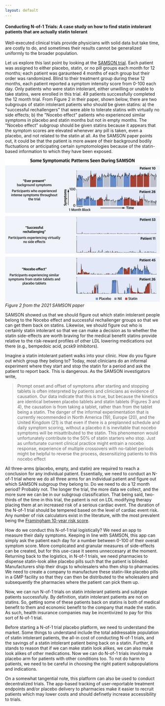 ```yaml
---
layout: default
---
```


#### Conducting N-of-1 Trials: A case study on how to find statin intolerant patients that are actually statin tolerant

Well-executed clinical trials provide physicians with solid data but take time, are costly to do, and sometimes their results cannot be generalized uniformly to the broader population. 

Let us explore this last point by looking at the [SAMSON trial](https://www.jacc.org/doi/10.1016/j.jacc.2021.07.022). Each patient was assigned to either placebo, statin, or no pill groups each month for 12 months; each patient was garaunteed 4 months of each group but their order was randomized. Blind to their treatment group during these 12 months, each patient reported a symptom intensity score from 0-100 each day. Only patients who were statin intolerant, either unwilling or unable to take statins, were enrolled in this trial. 49 patients successfully completed the 12 month trial. From Figure 2 in their paper, shown below, there are two subgroups of statin intolerant patients who should be given statins: a) the "successful rechallengers" that were able to tolerate statins with virtually no side effects; b) the "Nocebo effect" patients who experienced similar symptoms in placebo and statin months but not in empty months. The "Nocebo effect" subgroup should be given statins because it appears that the symptom scores are elevated whenever any pill is taken, even a placebo, and not related to the statin at all. As the SAMSON paper points out, it could be that the patient is more aware of their background bodily fluctuations or anticipating certain symptomologies because of the statin-based information to which they have been exposed. 

![<img src="samsonfigure2.jpg" width="150"/>](/posts_code/samson-fig-2.jpg)  
*Figure 2 from the 2021 SAMSON paper*  

SAMSON showed us that we should figure out which statin intolerant people belong to the Nocebo effect and successful rechallenger groups so that we can get them back on statins. Likewise, we should figure out who is certainly statin intolerant so that we can make a decision as to whether the statin side-effects are worth braving for the medical benefit statins provide relative to the risk-reward profiles of other LDL lowering medications out there (e.g., bempedoic acid, pcsk9 inhibitors). 

Imagine a statin intolerant patient walks into your clinic. How do you figure out which group they belong to? Today, most clinicians do an informal experiment where they start and stop the statin for a period and ask the patient to report back. This is dangerous. As the SAMSON investigators write, 

> Prompt onset and offset of symptoms after starting and stopping tablets is often interpreted by patients and clinicians as evidence of causation. Our data indicate that this is true, but because the kinetics are identical between placebo tablets and statin tablets (Figures 3 and 4), the causation is from taking a tablet, rather than from the tablet being a statin. The danger of the informal experimentation that is currently recommended in North America (19), Europe (20), and the United Kingdom (21) is that even if there is a preplanned schedule and daily symptom scoring, without a placebo it is inevitable that nocebo symptoms will be misattributed to the statin. This phenomenon would unfortunately contribute to the 50% of statin starters who stop. Just as unfortunate current clinical practice might entrain a nocebo response, experience of multiple crossovers with no-tablet periods might be helpful to reverse the process, desensitizing patients to this nocebo effect

All three-arms (placebo, empty, and statin) are required to reach a conclusion for any individual patient. Essentially, we need to conduct an N-of-1 trial where we do all three arms for an individual patient and figure out which SAMSON subgroup they belong to. Do we need to do a 12 month period? Probably not. The longer the trial, the more data we collect, and the more sure we can be in our subgroup classification. That being said, two-thirds of the time in this trial, the patient is not on LDL modifying therapy placing them at an increased risk of a serious cardiac event. The duration of the N-of-1 trial should be tempered based on the level of cardiac event risk. Any number of risk calculators exist in the literature, with the most prevalent being the [Framingham 10-year risk score](https://www.mdcalc.com/calc/38/framingham-risk-score-hard-coronary-heart-disease). 

How do we conduct this N-of-1 trial logistically? We need an app to measure their daily symptoms. Keeping in line with SAMSON, this app can simply ask the patient each day for a number between 0-100 of their overall symptom score. More complicated and granular measures of side-effects can be created, but for this use-case it seems unneccesary at the moment. Returning back to the logistics, in N-of-1 trials, we need pharmacies to dispense statin-look alike placebo pills such that the patient is blinded. Manufacturers ship their drugs to wholesalers who then ship to pharmacies. We need to create a company to manufacture these statin-like placebo pills in a GMP facility so that they can then be distributed to the wholesalers and subsequently the pharmacies where the patient can pick them up. 

Now, we can run N-of-1 trials on statin intolerant patients and subtype patients successfully. By definition, statin intolerant patients are not on statins. So, getting some of these patients back on statins is both of medical benefit to them and economic benefit to the company that made the statin. As such, health insurance companies may be incentivized to pay for this sort of N-of-1 trial. 

Before starting a N-of-1 trial placebo platform, we need to understand the market. Some things to understand include the total addressable population of statin intolerant patients, the all-in cost of conducting N-of-1 trials, and the savings of a statin intolerant patient being back on a statin. Further, it stands to reason that if we can make statin look alikes, we can also make look alikes of other medications. Now we can do N-of-1 trials involving a placebo arm for patients with other conditions too. To not do harm to patients, we need to be careful in choosing the right patient subpopulations and indications. 

On a somewhat tangential note, this platform can also be used to conduct decentralized trials. The app-based tracking of user-reportable treatment endpoints and/or placebo delivery to pharmacies make it easier to recruit patients which may lower costs and should definetly increase accessibility to trials. 

















